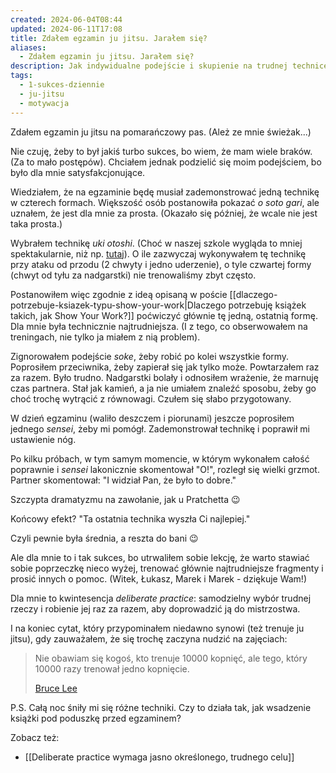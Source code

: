 ```yaml
---
created: 2024-06-04T08:44
updated: 2024-06-11T17:08
title: Zdałem egzamin ju jitsu. Jarałem się?
aliases:
  - Zdałem egzamin ju jitsu. Jarałem się?
description: Jak indywidualne podejście i skupienie na trudnej technice ju jitsu przyczyniło się do mojego rozwoju. Przemyślenia na temat wartości deliberate practice w mojej drodze.
tags:
  - 1-sukces-dziennie
  - ju-jitsu
  - motywacja
---
```

Zdałem egzamin ju jitsu na pomarańczowy pas. (Ależ ze mnie świeżak...)

Nie czuję, żeby to był jakiś turbo sukces, bo wiem, że mam wiele braków. (Za to mało postępów). Chciałem jednak podzielić się moim podejściem, bo było dla mnie satysfakcjonujące.

Wiedziałem, że na egzaminie będę musiał zademonstrować jedną technikę w czterech formach. Większość osób postanowiła pokazać *o soto gari*, ale uznałem, że jest dla mnie za prosta. (Okazało się później, że wcale nie jest taka prosta.)

Wybrałem technikę *uki otoshi*. (Choć w naszej szkole wygląda to mniej spektakularnie, niż np. [tutaj](https://www.youtube.com/watch?v=Y2tbYHfUFTk)). O ile zazwyczaj wykonywałem tę technikę przy ataku od przodu (2 chwyty i jedno uderzenie), o tyle czwartej formy (chwyt od tyłu za nadgarstki) nie trenowaliśmy zbyt często.

Postanowiłem więc zgodnie z ideą opisaną w poście [[dlaczego-potrzebuje-ksiazek-typu-show-your-work|Dlaczego potrzebuję książek takich, jak Show Your Work?]] poćwiczyć głównie tę jedną, ostatnią formę. Dla mnie była technicznie najtrudniejsza. (I z tego, co obserwowałem na treningach, nie tylko ja miałem z nią problem).

Zignorowałem podejście *soke*, żeby robić po kolei wszystkie formy. Poprosiłem przeciwnika, żeby zapierał się jak tylko może. Powtarzałem raz za razem. Było trudno. Nadgarstki bolały i odnosiłem wrażenie, że marnuję czas partnera. Stał jak kamień, a ja nie umiałem znaleźć sposobu, żeby go choć trochę wytrącić z równowagi. Czułem się słabo przygotowany.

W dzień egzaminu (waliło deszczem i piorunami) jeszcze poprosiłem jednego *sensei*, żeby mi pomógł. Zademonstrował technikę i poprawił mi ustawienie nóg.

Po kilku próbach, w tym samym momencie, w którym wykonałem całość poprawnie i *sensei* lakonicznie skomentował "O!", rozległ się wielki grzmot. Partner skomentował: "I widział Pan, że było to dobre."

Szczypta dramatyzmu na zawołanie, jak u Pratchetta 😉

Końcowy efekt? "Ta ostatnia technika wyszła Ci najlepiej."

Czyli pewnie była średnia, a reszta do bani 😉

Ale dla mnie to i tak sukces, bo utrwaliłem sobie lekcję, że warto stawiać sobie poprzeczkę nieco wyżej, trenować głównie najtrudniejsze fragmenty i prosić innych o pomoc. (Witek, Łukasz, Marek i Marek - dziękuje Wam!)

Dla mnie to kwintesencja *deliberate practice*: samodzielny wybór trudnej rzeczy i robienie jej raz za razem, aby doprowadzić ją do mistrzostwa.

I na koniec cytat, który przypominałem niedawno synowi (też trenuje ju jitsu), gdy zauważałem, że się trochę zaczyna nudzić na zajęciach:

> Nie obawiam się kogoś, kto trenuje 10000 kopnięć, ale tego, który 10000 razy trenował jedno kopnięcie.
> 
> [Bruce Lee](https://pl.wikipedia.org/wiki/Bruce_Lee)

P.S. Całą noc śniły mi się różne techniki. Czy to działa tak, jak wsadzenie książki pod poduszkę przed egzaminem?

Zobacz też:
- [[Deliberate practice wymaga jasno określonego, trudnego celu]]